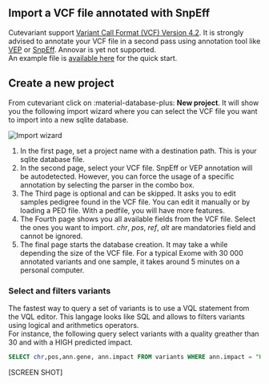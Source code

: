 ## Import a VCF file annotated with SnpEff     
Cutevariant support [Variant Call Format (VCF) Version 4.2](https://www.google.com/url?sa=t&rct=j&q=&esrc=s&source=web&cd=&ved=2ahUKEwjJ877s3_nwAhWpAWMBHYjGDp4QFjAAegQIAhAD&url=https%3A%2F%2Fsamtools.github.io%2Fhts-specs%2FVCFv4.2.pdf&usg=AOvVaw3UrlHdXnBVzm0df9OE90Rm).
It is strongly advised to annotate your VCF file in a second pass using annotation tool like [VEP](https://www.ensembl.org/info/docs/tools/vep/index.html) or [SnpEff](https://pcingola.github.io/SnpEff/). Annovar is yet not supported.     
An example file is [available here](https://drive.google.com/file/d/1xcLfioJ5hyNJ3bDlyJfuBbDmftDWUFLH/view?usp=sharing) for the quick start.

## Create a new project
 From cutevariant click on :material-database-plus: **New project**. It will show you the following import wizard where you can select the VCF file you want to import into a new sqlite database.

![Import wizard](../images/cutevariant_import.gif)

1. In the first page, set a project name with a destination path. This is your sqlite database file. 
2. In the second page, select your VCF file. SnpEff or VEP annotation will be autodetected. However, you can force the usage of a specific annotation by selecting the parser in the combo box.
3. The Third page is optional and can be skipped. It asks you to edit samples pedigree found in the VCF file. You can edit it manually or by loading a PED file. With a pedfile, you will have more features.
4. The Fourth page shows you all available fields from the VCF file. Select the ones you want to import. *chr*, *pos*, *ref*, *alt* are mandatories field and cannot be ignored.
5. The final page starts the database creation. It may take a while depending the size of the VCF file. For a typical Exome with 30 000 annotated variants and one sample, it takes around 5 minutes on a personal computer. 

### Select and filters variants 

The fastest way to query a set of variants is to use a VQL statement from the VQL editor. 
This langage looks like SQL and allows to filters variants using logical and arithmetics operators.     
For instance, the following query select variants with a quality greather than 30 and with a HIGH predicted impact. 

```sql
SELECT chr,pos,ann.gene, ann.impact FROM variants WHERE ann.impact = "HIGH" AND qual > 30
```

[SCREEN SHOT]


